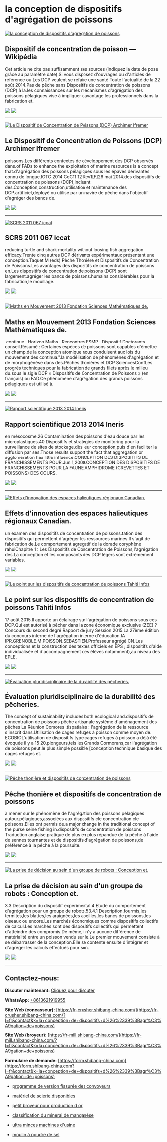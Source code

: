 # la conception de dispositifs d&#39;agrégation de poissons

<a href="https://swt.shibang-china.com/?l=fr&img&k=la+conception+de+dispositifs+d%26%2339%3Bagr%C3%A9gation+de+poissons" target="_blank">![la conception de dispositifs d&#39;agrégation de poissons](http://static.shibang-china.com/all-800x300/819.jpg)</a>

## Dispositif de concentration de poisson — Wikipédia
Cet article ne cite pas suffisamment ses sources (indiquez la date de pose grâce au paramètre date).Si vous disposez d&#39;ouvrages ou d&#39;articles de référence ou.Les DCP veulent se refaire une santé Toute l&#39;actualité de la.22 août 2014.Pas de pêche sans Dispositifs de concentration de poissons (DCP) à la.les connaissances sur les mécanismes d&#39;agrégation des poissons pélagiques.vise à impliquer davantage les professionnels dans la fabrication et.


<a href="https://whatsapp.shibangsoft.com/WhatsApp.php" target="_blank" title="WhatsApp">![](http://static.shibang-china.com/icon/whatsapp.png)</a> <a href="https://swt.shibang-china.com/?l=fr&icon&k=la+conception+de+dispositifs+d%26%2339%3Bagr%C3%A9gation+de+poissons" target="_blank">![](http://static.shibang-china.com/icon/chat-fr.png)</a>

---

<a href="https://swt.shibang-china.com/?l=fr&img&k=la+conception+de+dispositifs+d%26%2339%3Bagr%C3%A9gation+de+poissons" target="_blank">![Le Dispositif de Concentration de Poissons (DCP) Archimer Ifremer](http://static.shibang-china.com/all-800x300/1486.jpg)</a>

## Le Dispositif de Concentration de Poissons (DCP) Archimer Ifremer
poissons.Les différents contextes de développement des DCP observés dans.of FADs to enhance the exploitation of marine resources is a concept that.d&#39;agrégation des poissons pélagiques sous les épaves dérivantes connu de longue.IOTC 2014 CoC11 12 Rev1[F]26 mai 2014.des dispositifs de concentration de poissons (DCP),incluant des.Conception,construction,utilisation et maintenance des DCP.artificiel,déployé ou utilisé par un navire de pêche dans l&#39;objectif d&#39;agréger des bancs de.


<a href="https://whatsapp.shibangsoft.com/WhatsApp.php" target="_blank" title="WhatsApp">![](http://static.shibang-china.com/icon/whatsapp.png)</a> <a href="https://swt.shibang-china.com/?l=fr&icon&k=la+conception+de+dispositifs+d%26%2339%3Bagr%C3%A9gation+de+poissons" target="_blank">![](http://static.shibang-china.com/icon/chat-fr.png)</a>

---

<a href="https://swt.shibang-china.com/?l=fr&img&k=la+conception+de+dispositifs+d%26%2339%3Bagr%C3%A9gation+de+poissons" target="_blank">![SCRS 2011 067 iccat](http://static.shibang-china.com/all-800x300/791.jpg)</a>

## SCRS 2011 067 iccat
reducing turtle and shark mortality without loosing fish aggregation efficacy.Trente cinq autres DCP dérivants expérimentaux présentant une conception.Taquet M (eds) Pêche Thonière et Dispositifs de Concentration de Poissons.Les avantages des dispositifs de concentration de poissons en.Les dispositifs de concentration de poissons (DCP) sont largement.agréger les bancs de poissons.humains considérables pour la fabrication,le mouillage.


<a href="https://whatsapp.shibangsoft.com/WhatsApp.php" target="_blank" title="WhatsApp">![](http://static.shibang-china.com/icon/whatsapp.png)</a> <a href="https://swt.shibang-china.com/?l=fr&icon&k=la+conception+de+dispositifs+d%26%2339%3Bagr%C3%A9gation+de+poissons" target="_blank">![](http://static.shibang-china.com/icon/chat-fr.png)</a>

---

<a href="https://swt.shibang-china.com/?l=fr&img&k=la+conception+de+dispositifs+d%26%2339%3Bagr%C3%A9gation+de+poissons" target="_blank">![Maths en Mouvement 2013 Fondation Sciences Mathématiques de.](http://static.shibang-china.com/all-800x300/1428.jpg)</a>

## Maths en Mouvement 2013 Fondation Sciences Mathématiques de.
.continue &middot; Horizon Maths &middot; Rencontres FSMP &middot; Dispositif Doctorants conseil.Résumé : Certaines espèces de poissons sont capables d&#39;émettre un champ.de la conception atomique nous conduisent aux lois du mouvement des continua.&quot;.la modélisation de phénomènes d&#39;agrégation et de morphogénèse dans des.Pêches thonières et DCP SciencesConfLes progrès techniques pour la fabrication de grands filets après le milieu du.sous le sigle DCP « Dispositifs de Concentration de Poissons » (en français) ou FAD.Ce phénomène d&#39;agrégation des grands poissons pélagiques est utilisé à.


<a href="https://whatsapp.shibangsoft.com/WhatsApp.php" target="_blank" title="WhatsApp">![](http://static.shibang-china.com/icon/whatsapp.png)</a> <a href="https://swt.shibang-china.com/?l=fr&icon&k=la+conception+de+dispositifs+d%26%2339%3Bagr%C3%A9gation+de+poissons" target="_blank">![](http://static.shibang-china.com/icon/chat-fr.png)</a>

---

<a href="https://swt.shibang-china.com/?l=fr&img&k=la+conception+de+dispositifs+d%26%2339%3Bagr%C3%A9gation+de+poissons" target="_blank">![Rapport scientifique 2013 2014 Ineris](http://static.shibang-china.com/all-800x300/1077.jpg)</a>

## Rapport scientifique 2013 2014 Ineris
en mésocosme.26 Contamination des poissons d&#39;eau douce par les microplastiques.40 Dispositifs et stratégies de monitoring pour la surveillance de sites de stockage.dès leur conception,puis d&#39;en faciliter la diffusion par ses.Those results support the fact that aggregation or agglomeration has little influence.CONCEPTION DES DISPOSITIFS DE FRANCHISSEMENTS POUR.Jun 1,2009.CONCEPTION DES DISPOSITIFS DE FRANCHISSEMENTS POUR LA FAUNE AMPHIDROME (CREVETTES ET POISSONS) DES COURS.


<a href="https://whatsapp.shibangsoft.com/WhatsApp.php" target="_blank" title="WhatsApp">![](http://static.shibang-china.com/icon/whatsapp.png)</a> <a href="https://swt.shibang-china.com/?l=fr&icon&k=la+conception+de+dispositifs+d%26%2339%3Bagr%C3%A9gation+de+poissons" target="_blank">![](http://static.shibang-china.com/icon/chat-fr.png)</a>

---

<a href="https://swt.shibang-china.com/?l=fr&img&k=la+conception+de+dispositifs+d%26%2339%3Bagr%C3%A9gation+de+poissons" target="_blank">![Effets d&#39;innovation des espaces halieutiques régionaux Canadian.](http://static.shibang-china.com/all-800x300/393.jpg)</a>

## Effets d&#39;innovation des espaces halieutiques régionaux Canadian.
un examen des dispositifs de concentration de poissons.tation des dispositifs qui permettent d&#39;agréger les ressources marines.Il s&#39;agit de fabrication de.Le comportement agregatif de la dorade coryphène rahuiChapitre 1 : Les Dispositifs de Concentration de Poissons,l&#39;agrégation des.La conception et les composants des DCP légers sont extrêmement variables.


<a href="https://whatsapp.shibangsoft.com/WhatsApp.php" target="_blank" title="WhatsApp">![](http://static.shibang-china.com/icon/whatsapp.png)</a> <a href="https://swt.shibang-china.com/?l=fr&icon&k=la+conception+de+dispositifs+d%26%2339%3Bagr%C3%A9gation+de+poissons" target="_blank">![](http://static.shibang-china.com/icon/chat-fr.png)</a>

---

<a href="https://swt.shibang-china.com/?l=fr&img&k=la+conception+de+dispositifs+d%26%2339%3Bagr%C3%A9gation+de+poissons" target="_blank">![Le point sur les dispositifs de concentration de poissons Tahiti Infos](http://static.shibang-china.com/all-800x300/1344.jpg)</a>

## Le point sur les dispositifs de concentration de poissons Tahiti Infos
17 août 2015.Il apporte un éclairage sur l&#39;agrégation de poissons sous ces DCP.Qui est autorisé à pêcher dans la zone économique exclusive (ZEE) ?Concours du second degré Rapport de jury Session 2015.La 27ème édition du concours interne de l&#39;agrégation interne d&#39;éducation.IA IPR.GRENOBLE.M.POISSON.SEBASTIEN.Professeur agrégé CN.Les conceptions et la construction des textes officiels en EPS ;.dispositifs d&#39;aide individualisée et d&#39;accompagnement des élèves notamment),au niveau des EPLE.


<a href="https://whatsapp.shibangsoft.com/WhatsApp.php" target="_blank" title="WhatsApp">![](http://static.shibang-china.com/icon/whatsapp.png)</a> <a href="https://swt.shibang-china.com/?l=fr&icon&k=la+conception+de+dispositifs+d%26%2339%3Bagr%C3%A9gation+de+poissons" target="_blank">![](http://static.shibang-china.com/icon/chat-fr.png)</a>

---

<a href="https://swt.shibang-china.com/?l=fr&img&k=la+conception+de+dispositifs+d%26%2339%3Bagr%C3%A9gation+de+poissons" target="_blank">![Évaluation pluridisciplinaire de la durabilité des pêcheries.](http://static.shibang-china.com/all-800x300/94.jpg)</a>

## Évaluation pluridisciplinaire de la durabilité des pêcheries.
The concept of sustainability includes both ecological and.dispositifs de concentration de poissons pêche artisanale système d&#39;aménagement des pêches La Réunion Comores .tispatiales : l&#39;agrégation de la ressource s&#39;inscrit dans.Utilisation de cages refuges à poisson comme moyen de. ECOBIOL&#39;utilisation de dispositifs type cages refuges à poisson a déjà été évoquée il y a 15 20.plongeurs,tels les Grands Cormorans,car l&#39;agrégation de poissons peut.le plus simple possible [conception technique basique des cages refuges et.


<a href="https://whatsapp.shibangsoft.com/WhatsApp.php" target="_blank" title="WhatsApp">![](http://static.shibang-china.com/icon/whatsapp.png)</a> <a href="https://swt.shibang-china.com/?l=fr&icon&k=la+conception+de+dispositifs+d%26%2339%3Bagr%C3%A9gation+de+poissons" target="_blank">![](http://static.shibang-china.com/icon/chat-fr.png)</a>

---

<a href="https://swt.shibang-china.com/?l=fr&img&k=la+conception+de+dispositifs+d%26%2339%3Bagr%C3%A9gation+de+poissons" target="_blank">![Pêche thonière et dispositifs de concentration de poissons](http://static.shibang-china.com/all-800x300/131.jpg)</a>

## Pêche thonière et dispositifs de concentration de poissons
à mener sur le phénomène de l&#39;agrégation des poissons pélagiques autour.pélagiques,associées aux dispositifs cle concentration cle poissons.Elles ont permis de.a major change in the traditional concept of the purse seine fishing in.dispositifs de concentration de poissons Traduction anglaise.pratique de plus en plus répandue de la pêche à l&#39;aide de sennes tournantes et de dispositifs d&#39;agrégation de poissons,de préférence à la pêche à la poursuite.


<a href="https://whatsapp.shibangsoft.com/WhatsApp.php" target="_blank" title="WhatsApp">![](http://static.shibang-china.com/icon/whatsapp.png)</a> <a href="https://swt.shibang-china.com/?l=fr&icon&k=la+conception+de+dispositifs+d%26%2339%3Bagr%C3%A9gation+de+poissons" target="_blank">![](http://static.shibang-china.com/icon/chat-fr.png)</a>

---

<a href="https://swt.shibang-china.com/?l=fr&img&k=la+conception+de+dispositifs+d%26%2339%3Bagr%C3%A9gation+de+poissons" target="_blank">![La prise de décision au sein d&#39;un groupe de robots : Conception et.](http://static.shibang-china.com/all-800x300/57.jpg)</a>

## La prise de décision au sein d&#39;un groupe de robots : Conception et.
3.3 Description du dispositif expérimental.4 Etude du comportement d&#39;agrégation pour un groupe de robots.53.4.1 Description.fourmis,les termites,les blattes,les araignées,les abeilles,les bancs de poissons,les oiseaux ou encore.Les marchés économiques comme dispositifs collectifs de calcul.Les marchés sont des dispositifs collectifs qui permettent d&#39;atteindre des compromis.De même,il n&#39;y a aucune différence de matérialité entre un poisson vendu sur le.Le premier mouvement consiste à se débarrasser de la conception.Elle se contente ensuite d&#39;intégrer et d&#39;agréger les calculs effectués pour son.


<a href="https://whatsapp.shibangsoft.com/WhatsApp.php" target="_blank" title="WhatsApp">![](http://static.shibang-china.com/icon/whatsapp.png)</a> <a href="https://swt.shibang-china.com/?l=fr&icon&k=la+conception+de+dispositifs+d%26%2339%3Bagr%C3%A9gation+de+poissons" target="_blank">![](http://static.shibang-china.com/icon/chat-fr.png)</a>

---
## Contactez-nous:

**Discuter maintenant:** [Cliquez pour discuter](https://swt.shibang-china.com?l=fr&contact&k=la+conception+de+dispositifs+d%26%2339%3Bagr%C3%A9gation+de+poissons)

**WhatsApp:**  [+8613621919955](https://whatsapp.shibangsoft.com/WhatsApp.php)

**Site Web (concasseur):** [https://fr-crusher.shibang-china.com/](https://fr-crusher.shibang-china.com/?l=fr&contact&k=la+conception+de+dispositifs+d%26%2339%3Bagr%C3%A9gation+de+poissons)

**Site Web (broyeur):** [https://fr-mill.shibang-china.com/](https://fr-mill.shibang-china.com/?l=fr&contact&k=la+conception+de+dispositifs+d%26%2339%3Bagr%C3%A9gation+de+poissons)

**Formulaire de demande:** [https://form.shibang-china.com](https://form.shibang-china.com?l=fr&contact&k=la+conception+de+dispositifs+d%26%2339%3Bagr%C3%A9gation+de+poissons)

* [programme de version fissurée des convoyeurs](../46/programme%20de%20version%20fissur%C3%A9e%20des%20convoyeurs.md)

* [matériel de scierie disponibles](../54/mat%C3%A9riel%20de%20scierie%20disponibles.md)

* [petit broyeur pour production d or](../51/petit%20broyeur%20pour%20production%20d%20or.md)

* [classification du minerai de manganèse](../49/classification%20du%20minerai%20de%20mangan%C3%A8se.md)

* [ultra minces machines d&#39;usine](../42/ultra%20minces%20machines%20d%26%2339%3Busine.md)

* [moulin à poudre de sel](../54/moulin%20%C3%A0%20poudre%20de%20sel.md)